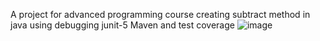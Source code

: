 A project for advanced programming course creating subtract method in java using debugging  junit-5 Maven and test coverage
![image](https://github.com/fhero98/JUnit-5-Maven/assets/97810130/0dc92cab-fa4c-4fb6-a07c-c7be836c147e)
